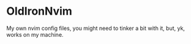 # OldIronNvim
My own nvim config files, you might need to tinker a bit with it, but, yk, works on my machine.
